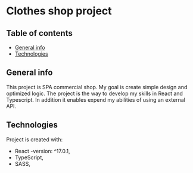 # Clothes shop project

## Table of contents
* [General info](#general-info)
* [Technologies](#technologies)


## General info
This project is SPA commercial shop. My goal is create simple design and optimized logic.
The project is the way to develop my skills in React and Typescript. In addition it enables expend my abilities of using an external API.
	
## Technologies
Project is created with:
* React -version: ^17.0.1, 
* TypeScript, 
* SASS,